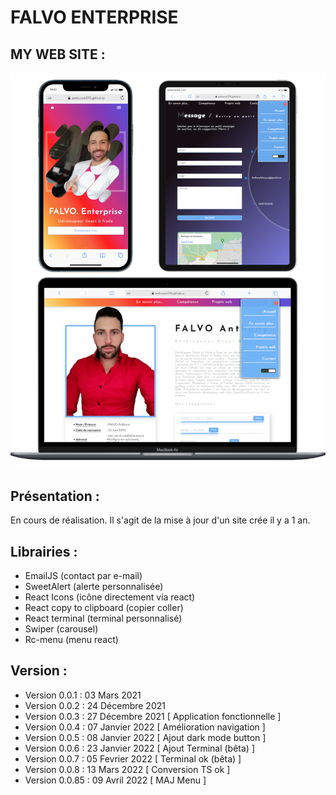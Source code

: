 # FALVO ENTERPRISE

## MY WEB SITE : 

![screen Site](./document/readme.png)

## Présentation :

En cours de réalisation. Il s'agit de la mise à jour d'un site crée il y a 1 an.

## Librairies : 
- EmailJS (contact par e-mail)
- SweetAlert (alerte personnalisée)
- React Icons (icône directement via react)
- React copy to clipboard (copier coller)
- React terminal (terminal personnalisé)
- Swiper (carousel)
- Rc-menu (menu react)

## Version : 

- Version 0.0.1   : 03 Mars     2021
- Version 0.0.2   : 24 Décembre 2021
- Version 0.0.3   : 27 Décembre 2021 [ Application fonctionnelle      ]
- Version 0.0.4   : 07 Janvier  2022 [ Amélioration navigation        ]
- Version 0.0.5   : 08 Janvier  2022 [ Ajout dark mode button         ] 
- Version 0.0.6   : 23 Janvier  2022 [ Ajout Terminal (bêta)          ]
- Version 0.0.7   : 05 Fevrier  2022 [ Terminal ok    (bêta)          ]  
- Version 0.0.8   : 13 Mars     2022 [ Conversion TS ok               ]
- Version 0.0.85  : 09 Avril    2022 [ MAJ Menu                       ]    